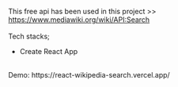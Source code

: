 This free api has been used in this project >> https://www.mediawiki.org/wiki/API:Search
<br>
<br>
Tech stacks;
* Create React App
<br>
Demo: https://react-wikipedia-search.vercel.app/
